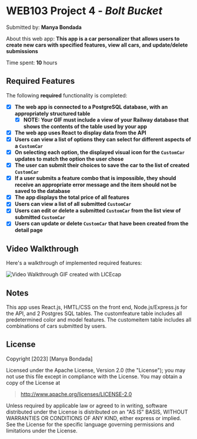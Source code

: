 # WEB103 Project 4 - *Bolt Bucket*

Submitted by: **Manya Bondada**

About this web app: **This app is a car personalizer that allows users to create new cars with specified features, view all cars, and update/delete submissions**

Time spent: **10** hours

## Required Features

The following **required** functionality is completed:

<!-- Make sure to check off completed functionality below -->
- [x] **The web app is connected to a PostgreSQL database, with an appropriately structured table**
  - [x] **NOTE: Your GIF must include a view of your Railway database that shows the contents of the table used by your app**
- [x] **The web app uses React to display data from the API**
- [x] **Users can view a list of options they can select for different aspects of a `CustomCar`**
- [x] **On selecting each option, the displayed visual icon for the `CustomCar` updates to match the option the user chose**
- [x] **The user can submit their choices to save the car to the list of created `CustomCar`**
- [x] **If a user submits a feature combo that is impossible, they should receive an appropriate error message and the item should not be saved to the database**
- [x] **The app displays the total price of all features**
- [x] **Users can view a list of all submitted `CustomCar`**
- [x] **Users can edit or delete a submitted `CustomCar` from the list view of submitted `CustomCar`**
- [x] **Users can update or delete `CustomCar` that have been created from the detail page**

## Video Walkthrough

Here's a walkthrough of implemented required features:

<img src='https://github.com/ManyaBondada/DIY-delight/blob/main/bolt%20bucket.gif' title='Video Walkthrough' width='' alt='Video Walkthrough' />
GIF created with LICEcap

## Notes
This app uses React.js, HMTL/CSS on the front end, Node.js/Express.js for the API, and 2 Postgres SQL tables.
The customfeature table includes all predetermined color and model features.
The customeitem table includes all combinations of cars submitted by users.

## License

Copyright [2023] [Manya Bondada]

Licensed under the Apache License, Version 2.0 (the "License"); you may not use this file except in compliance with the License. You may obtain a copy of the License at

> http://www.apache.org/licenses/LICENSE-2.0

Unless required by applicable law or agreed to in writing, software distributed under the License is distributed on an "AS IS" BASIS, WITHOUT WARRANTIES OR CONDITIONS OF ANY KIND, either express or implied. See the License for the specific language governing permissions and limitations under the License.
